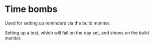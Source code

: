 # Time bombs

Used for setting up reminders via the build monitor.

Setting up a test, which will fail on the day set, and shows on the build monitor.
